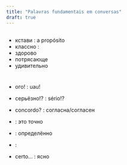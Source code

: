 ```yaml
---
title: "Palavras fundamentais em conversas"
draft: true
---
```


##

- кстави : a propósito
- классно :
- здорово
- потрясающе
- удивительно

#

- ого! : uau!


- серьёзно!? : sério!?

- concordo? : согласна/согласен
- : это точно
- : определённо
- : 


- certo... : ясно <!-- só concordando/mostrando que está prestando atenção -->




